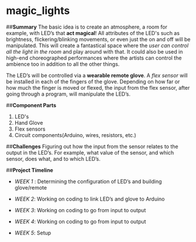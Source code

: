 # magic_lights
##**Summary** 
The basic idea is to create an atmosphere, a room for example, with LED’s that **act magical**! All attributes of the LED's such as brightness, flickering/blinking movements, or even just the on and off will be manipulated. This will create a fantastical space where the *user can control all the light in the room* and play around with that. It could also be used in high-end choreographed performances where the artists can control the ambience too in addition to all the other things.

The LED’s will be controlled via a **wearable remote glove**. A *flex sensor* will be installed in each of the fingers of the glove. Depending on how far or how much the finger is moved or flexed, the input from the flex sensor, after going through a program, will manipulate the LED’s. 


##**Component Parts**
1. LED's
2. Hand Glove
3. Flex sensors
4. Circuit components(Arduino, wires, resistors, etc.)


##**Challenges**
Figuring out how the input from the sensor relates to the output in the LED’s. For example, what value of the sensor, and which sensor, does what, and to which LED’s.


##**Project Timeline**
* *WEEK 1* : Determining the configuration of LED’s and building glove/remote

* *WEEK 2*: Working on coding to link LED’s and glove to Arduino

* *WEEK 3*: Working on coding to go from input to output

* *WEEK 4*: Working on coding to go from input to output

* *WEEK 5*: Setup

